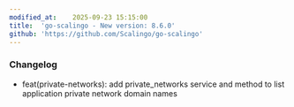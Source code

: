 ```yaml
---
modified_at:	2025-09-23 15:15:00
title:	'go-scalingo - New version: 8.6.0'
github: 'https://github.com/Scalingo/go-scalingo'
---
```


### Changelog

* feat(private-networks): add private_networks service and method to list application private network domain names

